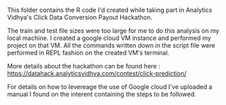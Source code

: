 This folder contains the R code I'd created while taking part in Analytics Vidhya's Click Data Conversion Payout Hackathon.

The train and test file sizes were too large for me to do this analysis on my local machine. I created a google cloud VM instance and performed my project on that VM. All the commands written down in the script file were performed in REPL fashion on the created VM's terminal.

More details about the hackathon can be found here : https://datahack.analyticsvidhya.com/contest/click-prediction/

For details on how to levereage the use of Google cloud I've uploaded a manual I found on the interent containing the steps to be followed.
